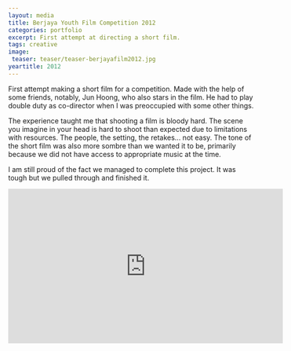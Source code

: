 ```yaml
---
layout: media
title: Berjaya Youth Film Competition 2012
categories: portfolio
excerpt: First attempt at directing a short film.
tags: creative
image:
 teaser: teaser/teaser-berjayafilm2012.jpg
yeartitle: 2012
---
```


First attempt making a short film for a competition. Made with the help of some friends, notably, Jun Hoong, who also stars in the film. He had to play double duty as co-director when I was preoccupied with some other things. 

The experience taught me that shooting a film is bloody hard. The scene you imagine in your head is hard to shoot than expected due to limitations with resources. The people, the setting, the retakes... not easy. The tone of the short film was also more sombre than we wanted it to be, primarily because we did not have access to appropriate music at the time.

I am still proud of the fact we managed to complete this project. It was tough but we pulled through and finished it.

<iframe width="560" height="315" src="https://www.youtube.com/embed/pUHWiQqzvUM" title="YouTube video player" frameborder="0" allow="accelerometer; autoplay; clipboard-write; encrypted-media; gyroscope; picture-in-picture" allowfullscreen></iframe>